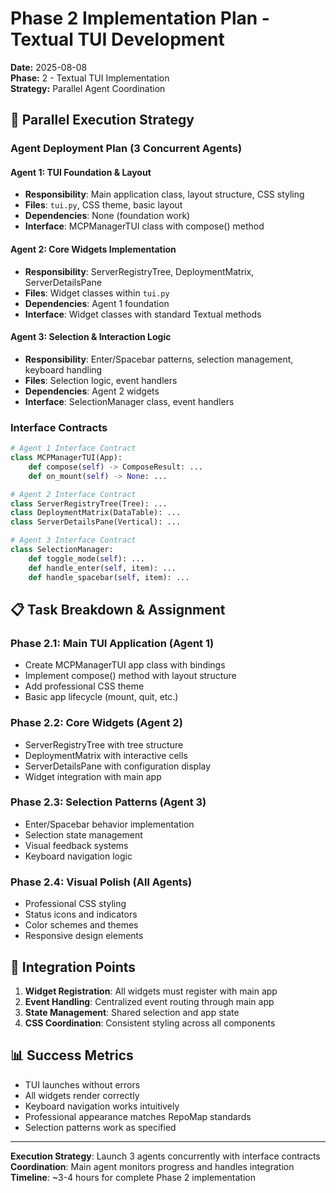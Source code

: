 # Phase 2 Implementation Plan - Textual TUI Development
**Date:** 2025-08-08  
**Phase:** 2 - Textual TUI Implementation  
**Strategy:** Parallel Agent Coordination

## 🎯 Parallel Execution Strategy

### Agent Deployment Plan (3 Concurrent Agents)

#### Agent 1: TUI Foundation & Layout
- **Responsibility**: Main application class, layout structure, CSS styling
- **Files**: `tui.py`, CSS theme, basic layout
- **Dependencies**: None (foundation work)
- **Interface**: MCPManagerTUI class with compose() method

#### Agent 2: Core Widgets Implementation  
- **Responsibility**: ServerRegistryTree, DeploymentMatrix, ServerDetailsPane
- **Files**: Widget classes within `tui.py`
- **Dependencies**: Agent 1 foundation
- **Interface**: Widget classes with standard Textual methods

#### Agent 3: Selection & Interaction Logic
- **Responsibility**: Enter/Spacebar patterns, selection management, keyboard handling
- **Files**: Selection logic, event handlers
- **Dependencies**: Agent 2 widgets
- **Interface**: SelectionManager class, event handlers

### Interface Contracts

```python
# Agent 1 Interface Contract
class MCPManagerTUI(App):
    def compose(self) -> ComposeResult: ...
    def on_mount(self) -> None: ...

# Agent 2 Interface Contract  
class ServerRegistryTree(Tree): ...
class DeploymentMatrix(DataTable): ...
class ServerDetailsPane(Vertical): ...

# Agent 3 Interface Contract
class SelectionManager:
    def toggle_mode(self): ...
    def handle_enter(self, item): ...
    def handle_spacebar(self, item): ...
```

## 📋 Task Breakdown & Assignment

### Phase 2.1: Main TUI Application (Agent 1)
- Create MCPManagerTUI app class with bindings
- Implement compose() method with layout structure  
- Add professional CSS theme
- Basic app lifecycle (mount, quit, etc.)

### Phase 2.2: Core Widgets (Agent 2)
- ServerRegistryTree with tree structure
- DeploymentMatrix with interactive cells
- ServerDetailsPane with configuration display
- Widget integration with main app

### Phase 2.3: Selection Patterns (Agent 3) 
- Enter/Spacebar behavior implementation
- Selection state management
- Visual feedback systems
- Keyboard navigation logic

### Phase 2.4: Visual Polish (All Agents)
- Professional CSS styling
- Status icons and indicators  
- Color schemes and themes
- Responsive design elements

## 🔗 Integration Points
1. **Widget Registration**: All widgets must register with main app
2. **Event Handling**: Centralized event routing through main app
3. **State Management**: Shared selection and app state
4. **CSS Coordination**: Consistent styling across all components

## 📊 Success Metrics
- TUI launches without errors
- All widgets render correctly
- Keyboard navigation works intuitively
- Professional appearance matches RepoMap standards
- Selection patterns work as specified

---
**Execution Strategy**: Launch 3 agents concurrently with interface contracts
**Coordination**: Main agent monitors progress and handles integration
**Timeline**: ~3-4 hours for complete Phase 2 implementation